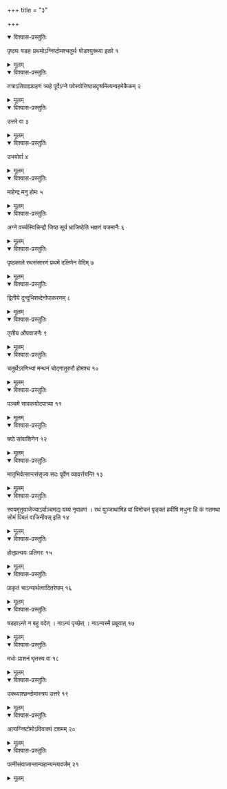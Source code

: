 +++
title = "३"

+++


<details open><summary>विश्वास-प्रस्तुतिः</summary>

पृष्ठ्यः षडहः प्रथमोऽग्निष्टोमश्चतुर्थः षोडश्युक्थ्या इतरे १
</details>

<details><summary>मूलम्</summary>

पृष्ठ्यः षडहः प्रथमोऽग्निष्टोमश्चतुर्थः षोडश्युक्थ्या इतरे १
</details>


<details open><summary>विश्वास-प्रस्तुतिः</summary>

तत्राऽतिग्राह्यग्रहणं त्र्यहे पूर्वेऽग्ने पवेस्वोत्तिष्ठन्नदृश्रमित्यन्वहमेकैकम् २
</details>

<details><summary>मूलम्</summary>

तत्राऽतिग्राह्यग्रहणं त्र्यहे पूर्वेऽग्ने पवेस्वोत्तिष्ठन्नदृश्रमित्यन्वहमेकैकम् २
</details>


<details open><summary>विश्वास-प्रस्तुतिः</summary>

उत्तरे वा ३
</details>

<details><summary>मूलम्</summary>

उत्तरे वा ३
</details>


<details open><summary>विश्वास-प्रस्तुतिः</summary>

उभयोर्वा ४
</details>

<details><summary>मूलम्</summary>

उभयोर्वा ४
</details>


<details open><summary>विश्वास-प्रस्तुतिः</summary>

माहेन्द्र मनु होमः ५
</details>

<details><summary>मूलम्</summary>

माहेन्द्र मनु होमः ५
</details>


<details open><summary>विश्वास-प्रस्तुतिः</summary>

अग्ने वर्च्चस्विन्निन्द्रौ जिष्ठ सूर्य भ्राजिष्ठेति भक्षणं यजमानैः ६
</details>

<details><summary>मूलम्</summary>

अग्ने वर्च्चस्विन्निन्द्रौ जिष्ठ सूर्य भ्राजिष्ठेति भक्षणं यजमानैः ६
</details>


<details open><summary>विश्वास-प्रस्तुतिः</summary>

पृष्ठकाले रथसंसारणं प्रथमे दक्षिणेन वेदिम् ७
</details>

<details><summary>मूलम्</summary>

पृष्ठकाले रथसंसारणं प्रथमे दक्षिणेन वेदिम् ७
</details>


<details open><summary>विश्वास-प्रस्तुतिः</summary>

द्वितीये दुन्दुभिशब्देनोपाकरणम् ८
</details>

<details><summary>मूलम्</summary>

द्वितीये दुन्दुभिशब्देनोपाकरणम् ८
</details>


<details open><summary>विश्वास-प्रस्तुतिः</summary>

तृतीय औपवाजनैः ९
</details>

<details><summary>मूलम्</summary>

तृतीय औपवाजनैः ९
</details>


<details open><summary>विश्वास-प्रस्तुतिः</summary>

चतुर्थेऽरणिभ्यां मन्थनं चोद्गातुरुरौ होमश्च १०
</details>

<details><summary>मूलम्</summary>

चतुर्थेऽरणिभ्यां मन्थनं चोद्गातुरुरौ होमश्च १०
</details>


<details open><summary>विश्वास-प्रस्तुतिः</summary>

पञ्चमे सावकयोदपात्र्या ११
</details>

<details><summary>मूलम्</summary>

पञ्चमे सावकयोदपात्र्या ११
</details>


<details open><summary>विश्वास-प्रस्तुतिः</summary>

षष्ठे सांवाशिनेन १२
</details>

<details><summary>मूलम्</summary>

षष्ठे सांवाशिनेन १२
</details>


<details open><summary>विश्वास-प्रस्तुतिः</summary>

मातृभिर्वत्सान्त्संसृज्य सदः पूर्वेण व्यावर्त्तयन्ति १३
</details>

<details><summary>मूलम्</summary>

मातृभिर्वत्सान्त्संसृज्य सदः पूर्वेण व्यावर्त्तयन्ति १३
</details>


<details open><summary>विश्वास-प्रस्तुतिः</summary>

स्वयमृतुयाजेज्याऽर्वाञ्चमद्य यय्यं नृवाहणं । रथं युञ्जाथामिह वां विमोचनं पृङ्क्तं हवींषि मधुना हि कं गतमथा सोमं पिबतं वाजिनीवस् इति १४
</details>

<details><summary>मूलम्</summary>

स्वयमृतुयाजेज्याऽर्वाञ्चमद्य यय्यं नृवाहणं । रथं युञ्जाथामिह वां विमोचनं पृङ्क्तं हवींषि मधुना हि कं गतमथा सोमं पिबतं वाजिनीवस् इति १४
</details>


<details open><summary>विश्वास-प्रस्तुतिः</summary>

होतृप्रत्ययः प्रतिगरः १५
</details>

<details><summary>मूलम्</summary>

होतृप्रत्ययः प्रतिगरः १५
</details>


<details open><summary>विश्वास-प्रस्तुतिः</summary>

प्राकृतं चाऽन्यार्थत्वादितरेषाम् १६
</details>

<details><summary>मूलम्</summary>

प्राकृतं चाऽन्यार्थत्वादितरेषाम् १६
</details>


<details open><summary>विश्वास-प्रस्तुतिः</summary>

षडहाऽन्ते न बहु वदेत् । नाऽन्यं पृच्छेत् । नाऽन्यस्मै प्रब्रूयात् १७
</details>

<details><summary>मूलम्</summary>

षडहाऽन्ते न बहु वदेत् । नाऽन्यं पृच्छेत् । नाऽन्यस्मै प्रब्रूयात् १७
</details>


<details open><summary>विश्वास-प्रस्तुतिः</summary>

मधोः प्राशनं घृतस्य वा १८
</details>

<details><summary>मूलम्</summary>

मधोः प्राशनं घृतस्य वा १८
</details>


<details open><summary>विश्वास-प्रस्तुतिः</summary>

उक्थ्याश्छन्दोमास्त्रय उत्तरे १९
</details>

<details><summary>मूलम्</summary>

उक्थ्याश्छन्दोमास्त्रय उत्तरे १९
</details>


<details open><summary>विश्वास-प्रस्तुतिः</summary>

अत्यग्निष्टोमोऽविवाक्यं दशमम् २०
</details>

<details><summary>मूलम्</summary>

अत्यग्निष्टोमोऽविवाक्यं दशमम् २०
</details>


<details open><summary>विश्वास-प्रस्तुतिः</summary>

पत्नीसंयाजान्तान्यहान्यन्त्यवर्जम् २१
</details>

<details><summary>मूलम्</summary>

पत्नीसंयाजान्तान्यहान्यन्त्यवर्जम् २१
</details>
